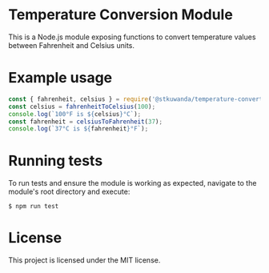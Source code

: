 # Temperature Conversion Module
This is a Node.js module exposing functions to convert temperature values between Fahrenheit and Celsius units.

# Example usage
```js
const { fahrenheit, celsius } = require('@stkuwanda/temperature-converter');
const celsius = fahrenheitToCelsius(100);
console.log(`100°F is ${celsius}°C`);
const fahrenheit = celsiusToFahrenheit(37);
console.log(`37°C is ${fahrenheit}°F`);
```

# Running tests
To run tests and ensure the module is working as expected, navigate to the module's root directory and execute:
```
$ npm run test
```

# License
This project is licensed under the MIT license.